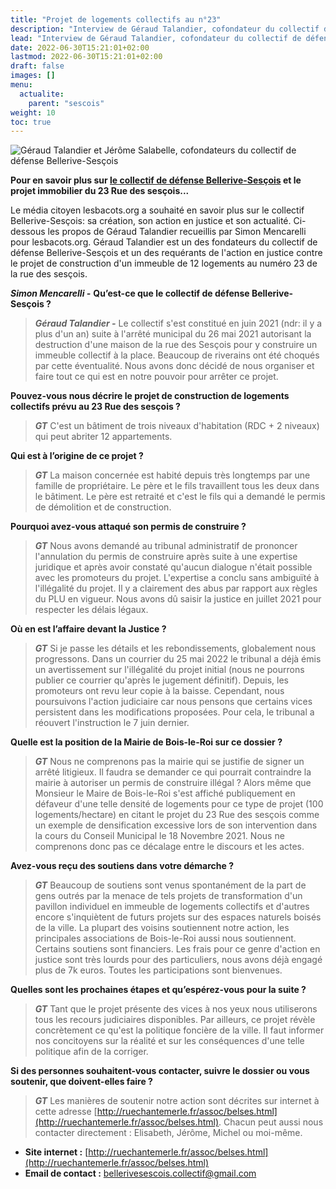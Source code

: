 ```yaml
---
title: "Projet de logements collectifs au n°23"
description: "Interview de Géraud Talandier, cofondateur du collectif de défense Bellerive-Sesçois"
lead: "Interview de Géraud Talandier, cofondateur du collectif de défense Bellerive-Sesçois"
date: 2022-06-30T15:21:01+02:00
lastmod: 2022-06-30T15:21:01+02:00
draft: false
images: []
menu:
  actualite:
    parent: "sescois"
weight: 10
toc: true
---
```


![Géraud Talandier et Jérôme Salabelle, cofondateurs du collectif de défense Bellerive-Sesçois](images/GT_JS.jpg "Géraud Talandier et Jérôme Salabelle, cofondateurs du collectif de défense Bellerive-Sesçois")


**Pour en savoir plus sur <a href="/annuaire/collectifs/bellerive_sescois/" target="_blank">le collectif de défense Bellerive-Sesçois</a> et le projet immobilier du 23 Rue des sesçois...**

Le média citoyen lesbacots.org a souhaité en savoir plus sur le collectif Bellerive-Sesçois: sa création, son action en justice et son actualité.
Ci-dessous les propos de Géraud Talandier recueillis par Simon Mencarelli pour lesbacots.org.
Géraud Talandier est un des fondateurs du collectif de défense Bellerive-Sesçois et un des requérants de l'action en justice contre le projet de construction d'un immeuble de 12 logements au numéro 23 de la rue des sesçois.

***Simon Mencarelli -*** **Qu’est-ce que le collectif de défense Bellerive-Sesçois ?**

>***Géraud Talandier -*** Le collectif s'est constitué en juin 2021 (ndr: il y a plus d'un an) suite à l'arrêté municipal du 26 mai 2021 autorisant la destruction d'une maison de la rue des Sesçois pour y construire un immeuble collectif à la place. Beaucoup de riverains ont été choqués par cette éventualité. Nous avons donc décidé de nous organiser et faire tout ce qui est en notre pouvoir pour arrêter ce projet.

**Pouvez-vous nous décrire le projet de construction de logements collectifs prévu au 23 Rue des sesçois ?**

>***GT*** C'est un bâtiment de trois niveaux d'habitation (RDC + 2 niveaux) qui peut abriter 12 appartements.

**Qui est à l’origine de ce projet ?**

>***GT*** La maison concernée est habité depuis très longtemps par une famille de propriétaire. Le père et le fils travaillent tous les deux dans le bâtiment. Le père est retraité et c'est le fils qui a demandé le permis de démolition et de construction. 

**Pourquoi avez-vous attaqué son permis de construire ?**

>***GT*** Nous avons demandé au tribunal administratif de prononcer l'annulation du permis de construire après suite à une expertise juridique et après avoir constaté qu'aucun dialogue n'était possible avec les promoteurs du projet. L'expertise a conclu sans ambiguïté à l'illégalité du projet. Il y a clairement des abus par rapport aux règles du PLU en vigueur. Nous avons dû saisir la justice en juillet 2021 pour respecter les délais légaux.

**Où en est l’affaire devant la Justice ?**

>***GT*** Si je passe les détails et les rebondissements, globalement nous progressons. Dans un courrier du 25 mai 2022 le tribunal a déjà émis un avertissement sur l'illégalité du projet initial (nous ne pourrons publier ce courrier qu'après le jugement définitif). Depuis, les promoteurs ont revu leur copie à la baisse. Cependant, nous poursuivons l'action judiciaire car nous pensons que certains vices persistent dans les modifications proposées. Pour cela, le tribunal a réouvert l'instruction le 7 juin dernier.

**Quelle est la position de la Mairie de Bois-le-Roi sur ce dossier ?**

>***GT*** Nous ne comprenons pas la mairie qui se justifie de signer un arrêté litigieux. Il faudra se demander ce qui pourrait contraindre la mairie à autoriser un permis de construire illégal ? Alors même que Monsieur le Maire de Bois-le-Roi s'est affiché publiquement en défaveur d'une telle densité de logements pour ce type de projet (100 logements/hectare) en citant le projet du 23 Rue des sesçois comme un exemple de densification excessive lors de son intervention dans la cours du Conseil Municipal le 18 Novembre 2021. Nous ne comprenons donc pas ce décalage entre le discours et les actes.

**Avez-vous reçu des soutiens dans votre démarche ?**

>***GT*** Beaucoup de soutiens sont venus spontanément de la part de gens outrés par la menace de tels projets de transformation d'un pavillon individuel en immeuble de logements collectifs et d'autres encore s'inquiètent de futurs projets sur des espaces naturels boisés de la ville. La plupart des voisins soutiennent notre action, les principales associations de Bois-le-Roi aussi nous soutiennent. Certains soutiens sont financiers. Les frais pour ce genre d'action en justice sont très lourds pour des particuliers, nous avons déjà engagé plus de 7k euros. Toutes les participations sont bienvenues.

**Quelles sont les prochaines étapes et qu’espérez-vous pour la suite ?**

>***GT*** Tant que le projet présente des vices à nos yeux nous utiliserons tous les recours judiciaires disponibles. Par ailleurs, ce projet révèle concrètement ce qu'est la politique foncière de la ville. Il faut informer nos concitoyens sur la réalité et sur les conséquences d'une telle politique afin de la corriger.

**Si des personnes souhaitent-vous contacter, suivre le dossier ou vous soutenir, que doivent-elles faire ?**

>***GT*** Les manières de soutenir notre action sont décrites sur internet à cette adresse [http://ruechantemerle.fr/assoc/belses.html](http://ruechantemerle.fr/assoc/belses.html). Chacun peut aussi nous contacter directement : Elisabeth, Jérôme, Michel ou moi-même. 

- **Site internet :** [http://ruechantemerle.fr/assoc/belses.html](http://ruechantemerle.fr/assoc/belses.html) 
- **Email de contact :** bellerivesescois.collectif@gmail.com
